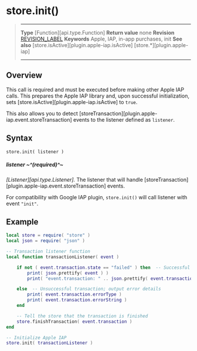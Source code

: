 
# store.init()

> --------------------- ------------------------------------------------------------------------------------------
> __Type__              [Function][api.type.Function]
> __Return value__      none
> __Revision__          [REVISION_LABEL](REVISION_URL)
> __Keywords__          Apple, IAP, in-app purchases, init
> __See also__			[store.isActive][plugin.apple-iap.isActive]
>						[store.*][plugin.apple-iap]
> --------------------- ------------------------------------------------------------------------------------------


## Overview

This call is required and must be executed before making other Apple&nbsp;IAP calls. This prepares the Apple&nbsp;IAP library and, upon successful initialization, sets [store.isActive][plugin.apple-iap.isActive] to `true`.

This also allows you to detect [storeTransaction][plugin.apple-iap.event.storeTransaction] events to the listener defined as `listener`.


## Syntax

	store.init( listener )

##### listener ~^(required)^~
_[Listener][api.type.Listener]._ The listener that will handle [storeTransaction][plugin.apple-iap.event.storeTransaction] events.

For compatibility with Google IAP plugin, `store.init()` will call listener with event `"init"`.


## Example

``````lua
local store = require( "store" )
local json = require( "json" )

-- Transaction listener function
local function transactionListener( event )

	if not ( event.transaction.state == "failed" ) then  -- Successful transaction
		print( json.prettify( event ) )
		print( "event.transaction: " .. json.prettify( event.transaction ) )

    else  -- Unsuccessful transaction; output error details
        print( event.transaction.errorType )
        print( event.transaction.errorString )
    end

    -- Tell the store that the transaction is finished
    store.finishTransaction( event.transaction )
end

-- Initialize Apple IAP
store.init( transactionListener )
``````
